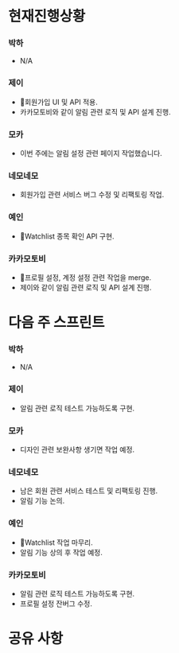 
# 현재진행상황

### 박하

- N/A

### 제이

- 회원가입 UI 및 API 적용.
- 카카모토비와 같이 알림 관련 로직 및 API 설계 진행.
### 모카

- 이번 주에는 알림 설정 관련 페이지 작업했습니다.

### 네모네모

- 회원가입 관련 서비스 버그 수정 및 리팩토링 작업.

### 예인

- Watchlist 종목 확인 API 구현.

### 카카모토비

- 프로필 설정, 계정 설정 관련 작업을 merge.
- 제이와 같이 알림 관련 로직 및 API 설계 진행.


# 다음 주 스프린트

### 박하

- N/A

### 제이

- 알림 관련 로직 테스트 가능하도록 구현.

### 모카

- 디자인 관련 보완사항 생기면 작업 예정.

### 네모네모

- 남은 회원 관련 서비스 테스트 및 리팩토링 진행.
- 알림 기능 논의.

### 예인

- Watchlist 작업 마무리.
- 알림 기능 상의 후 작업 예정.

### 카카모토비

- 알림 관련 로직 테스트 가능하도록 구현.
- 프로필 설정 잔버그 수정.


# 공유 사항

